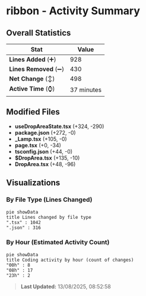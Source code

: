 # ribbon - Activity Summary 

## Overall Statistics

| Stat                   | Value                                                             |
| ---------------------- | ----------------------------------------------------------------- |
| **Lines Added** (➕)   | 928                                          |
| **Lines Removed** (➖) | 430                                        |
| **Net Change** (↕)    | 498                |
| **Active Time** (⌚)   | 37 minutes |


## Modified Files
- **useDropAreaState.tsx** (+324, -290)
- **package.json** (+272, -0)
- **_Lamp.tsx** (+105, -0)
- **page.tsx** (+0, -34)
- **tsconfig.json** (+44, -0)
- **$DropArea.tsx** (+135, -10)
- **DropArea.tsx** (+48, -96)

## Visualizations

### By File Type (Lines Changed)

```mermaid
pie showData
title Lines changed by file type
".tsx" : 1042
".json" : 316
```

### By Hour (Estimated Activity Count)

```mermaid
pie showData
title Coding activity by hour (count of changes)
"00h" : 8
"08h" : 17
"23h" : 2
```


> **Last Updated:** 13/08/2025, 08:52:58